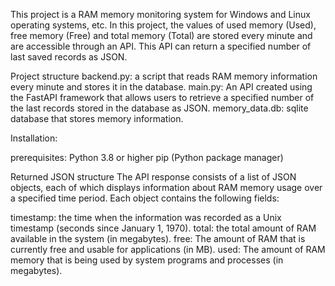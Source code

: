 This project is a RAM memory monitoring system for Windows and Linux operating systems, etc. In this project, the values ​​of used memory (Used), free memory (Free) and total memory (Total) are stored every minute and are accessible through an API. This API can return a specified number of last saved records as JSON.

Project structure
backend.py: a script that reads RAM memory information every minute and stores it in the database.
main.py: An API created using the FastAPI framework that allows users to retrieve a specified number of the last records stored in the database as JSON.
memory_data.db: sqlite database that stores memory information.

Installation:

prerequisites:
    Python 3.8 or higher
    pip (Python package manager)

Returned JSON structure
The API response consists of a list of JSON objects, each of which displays information about RAM memory usage over a specified time period. Each object contains the following fields:

timestamp: the time when the information was recorded as a Unix timestamp (seconds since January 1, 1970).
total: the total amount of RAM available in the system (in megabytes).
free: The amount of RAM that is currently free and usable for applications (in MB).
used: The amount of RAM memory that is being used by system programs and processes (in megabytes).
